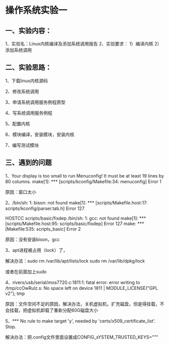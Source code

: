 # 操作系统实验一

## 一、实验内容：

1、实验名：Linux内核编译及添加系统调用报告
2、实验要求：
 	1）编译内核
 	2）添加系统调用

## 二、实验思路：

1、下载linux内核源码

2、修改系统调用

3、申请系统调用服务例程原型

4、写系统调用服务例程

5、配置内核

6、模块编译，安装模块，安装内核

7、编写测试模块

## 三、遇到的问题

1、Your display is too small to run Menuconfig!
It must be at least 19 lines by 80 columns.
make[1]: *** [scripts/kconfig/Makefile:34: menuconfig] Error 1

原因：窗口太小

2、/bin/sh: 1: bison: not found
make[1]: *** [scripts/Makefile.host:17: scripts/kconfig/parser.tab.h] Error 127

HOSTCC  scripts/basic/fixdep
/bin/sh: 1: gcc: not found
make[1]: *** [scripts/Makefile.host:95: scripts/basic/fixdep] Error 127
make: *** [Makefile:535: scripts_basic] Error 2

原因：没有安装bison，gcc

3、apt进程被占用（lock）了，

解决办法：sudo rm /var/lib/apt/lists/lock
			sudo rm /var/lib/dpkg/lock

或者在前面加上sudo

4、rivers/usb/serial/mos7720.c:1811:1: fatal error: error writing to /tmp/ccOwRulz.s: No space left on device
 1811 | MODULE_LICENSE("GPL v2");
tmp

原因：文件空间不足的原因，解决办法，关机虚拟机，扩充磁盘，但是得挂载，不会挂载，把虚拟机卸载了重新分配60G磁盘大小

5、*** No rule to make target 'y', needed by 'certs/x509_certificate_list'.  Stop.

解决办法：把.config文件里面设置成CONFIG_sYSTEM_TRUSTED_KEYS="""


